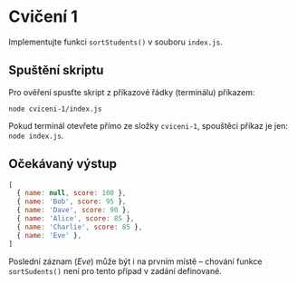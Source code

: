 # Cvičení 1

Implementujte funkci `sortStudents()` v souboru `index.js`.

## Spuštění skriptu

Pro ověření spusťte skript z příkazové řádky (terminálu) příkazem:

```shell
node cviceni-1/index.js
```

Pokud terminál otevřete přímo ze složky `cviceni-1`, spouštěcí příkaz je jen: `node index.js`.

## Očekávaný výstup

```JavaScript
[
  { name: null, score: 100 },
  { name: 'Bob', score: 95 },
  { name: 'Dave', score: 90 },
  { name: 'Alice', score: 85 },
  { name: 'Charlie', score: 85 },
  { name: 'Eve' },
]
```

Poslední záznam (*Eve*) může být i na prvním místě – chování funkce `sortSudents()` není pro tento případ v zadání definované.

